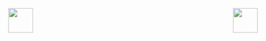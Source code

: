 <img align="left" src="https://cdn-icons-png.flaticon.com/512/3654/3654729.png" style="height:50px;width:50px">
<img align="right" src="https://cdn-icons-png.flaticon.com/512/3654/3654729.png" style="height:50px;width:50px">

